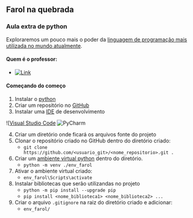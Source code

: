 ## Farol na quebrada 
[](img/logo_farol_na_quebrada.jpg)

### Aula extra de python 
Exploraremos um pouco mais o poder da [linguagem de programação mais utilizada no mundo atualmente](https://spectrum.ieee.org/top-programming-languages-2024).

#### Quem é o professor:

- [![Link](https://img.shields.io/badge/GITHUB%20PAGE-Halisson%20Gomides-D3D33?style=flat&logo=github&logoColor=black)](https://halisson-gomides.github.io/)

#### Começando do começo
1. Instalar o [python](http://python.org)
2. Criar um repositório no [GitHub](https://github.com/)
3. Instalar uma [IDE](https://code.visualstudio.com/Download) de desenvolvimento 

![[Visual Studio Code](https://img.shields.io/badge/Visual%20Studio%20Code-0078d7.svg?style=for-the-badge&logo=visual-studio-code&logoColor=white) ![PyCharm](https://img.shields.io/badge/pycharm-143?style=for-the-badge&logo=pycharm&logoColor=black&color=black&labelColor=green)

4. Criar um diretório onde ficará os arquivos fonte do projeto
5. Clonar o repositório criado no GitHub dentro do diretório criado: 
    - `git clone https://github.com/<usuario_git>/<nome_repositorio>.git .`
6. Criar um [ambiente virtual python](https://docs.python.org/pt-br/3/library/venv.html) dentro do diretório.
    - `python -m venv ./env_farol`
7. Ativar o ambiente virtual criado:
    - `env_farol\Scripts\activate`
8. Instalar bibliotecas que serão utilizandas no projeto
    - `python -m pip install --upgrade pip`
    - `pip install <nome_biblioteca1> <nome_biblioteca2> ...`
9. Criar o arquivo `.gitignore` na raiz do diretório criado e adicionar:
    - `env_farol/`